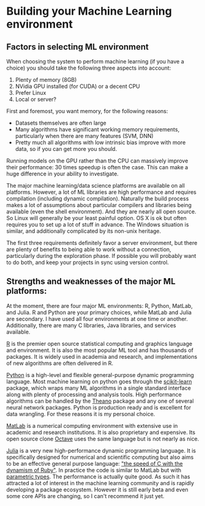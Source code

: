 Building your Machine Learning environment
==================================

## Factors in selecting ML environment

When choosing the system to perform machine learning (if you have a choice) you should take the following three aspects into account:

1. Plenty of memory (8GB)
2. NVidia GPU installed (for CUDA) or a decent CPU
3. Prefer Linux
4. Local or server?

First and foremost, you want memory, for the following reasons:
- Datasets themselves are often large
- Many algorithms have significant working memory requirements, particularly when there are many features (SVM, DNN)
- Pretty much all algorithms with low intrinsic bias improve with more data, so if you can get more you should.  

Running models on the GPU rather than the CPU can massively improve their performance: 30 times speedup is often the case.  This can make a huge difference in your ability to investigate.  

The major machine learning/data science platforms are available on all platforms.  However, a lot of ML libraries are high performance and requires compilation (including dynamic compilation).  Naturally the build process makes a lot of assumptions about particular compilers and libraries being available (even the shell environment).  And they are nearly all open source.  So Linux will generally be your least painful option.  OS X is ok but often requires you to set up a lot of stuff in advance.  The Windows situation is similar, and additionally complicated by its non-unix heritage.  

The first three requirements definitely favor a server environment, but there are plenty of benefits to being able to work without a connection, particularly during the exploration phase.  If possible you will probably want to do both, and keep your projects in sync using version control. 

## Strengths and weaknesses of the major ML platforms:

At the moment, there are four major ML environments: R, Python, MatLab, and Julia.  R and Python are your primary choices, while MatLab and Julia are secondary.  I have used all four environments at one time or another.  Additionally, there are many C libraries, Java libraries, and services available.  

[R](https://www.r-project.org/) is the premier open source statistical computing and graphics language and environment.  It is also the most popular ML tool and has thousands of packages.  It is widely used in academia and research, and implementations of new algorithms are often delivered in R.  

[Python](https://www.python.org/) is a high-level and flexible general-purpose dynamic programming language.  Most machine learning on python goes through the  [scikit-learn](http://scikit-learn.org) package, which wraps many ML algorithms in a single standard interface along with plenty of processing and analysis tools.  High performance algorithms can be handled by the [Theano](http://deeplearning.net/software/theano) package and any one of several neural network packages.  Python is production ready and is excellent for data wrangling.  For these reasons it is my personal choice.  

[MatLab](http://www.mathworks.com/products/matlab/) is a numerical computing environment with extensive use in academic and research institutions.  It is also proprietary and expensive.  Its open source clone [Octave](https://www.gnu.org/software/octave/) uses the same language but is not nearly as nice.  

[Julia](http://julialang.org/) is a very new high-performance dynamic programming language. It is specifically designed for numerical and scientific computing but also aims to be an effective general purpose language: ["the speed of C with the dynamism of Ruby"](http://julialang.org/blog/2012/02/why-we-created-julia/).  In practice the code is similar to MatLab but with [parametric types](https://en.wikipedia.org/wiki/Parametric_polymorphism).  The performance is actually quite good.  As such it has attracted a lot of interest in the machine learning community and is rapidly developing a package ecosystem.  However it is still early beta and even some core APIs are changing, so I can't recommend it just yet.  
